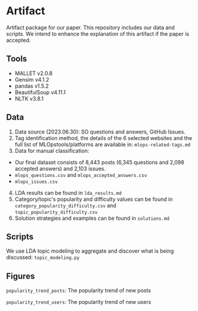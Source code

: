 # Artifact
Artifact package for our paper. This repository includes our data and scripts. We intend to enhance the explanation of this artifact if the paper is accepted.

## Tools
- MALLET v2.0.8
- Gensim v4.1.2
- pandas v1.5.2
- BeautifulSoup v4.11.1
- NLTK v3.8.1

## Data
1. Data source (2023.06.30): SO questions and answers, GitHub Issues.
2. Tag identification method, the details of the 6 selected websites and the full list of MLOpstools/platforms are available in: `mlops-related-tags.md`
3. Data for manual classification:
- Our final dataset consists of 8,443 posts (6,345 questions and 2,098 accepted answers) and 2,103 issues. 
- `mlops_questions.csv` and `mlops_accepted_answers.csv`
- `mlops_issues.csv`
4. LDA results can be found in `lda_results.md`
5. Category/topic's popularity and difficulty values can be found in `category_popularity_difficulty.csv` and `topic_popularity_difficulty.csv`
6. Solution strategies and examples can be found in `solutions.md`

## Scripts
We use LDA topic modeling to aggregate and discover what is being discussed: 
`topic_modeling.py`

## Figures
`popularity_trend_posts`:  The popularity trend of new posts

`popularity_trend_users`:  The popularity trend of new users
